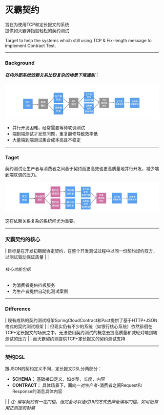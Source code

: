 
# 灭霸契约

旨在为使用TCP和定长报文的系统\
提供如灭霸弹指般轻松的契约测试

Target to help the systems which still using TCP & Fix-length message to implement Contract Test. 
 
---

### Background

##### 在内外部系统依赖关系比较复杂的场景下常遇到：

![](background.jpg "常见流程")

- 并行开发困难，经常需要等待联调测试
- 端到端测试才发现问题，重复翻修导致效率低
- 大量端到端测试集合成本高且不稳定

------

### Taget

契约测试让生产者与消费者之间基于契约而更高效也更高质量地并行开发，减少端到端联调的压力。

![](target.jpg "目标流程")

这在依赖关系复杂的系统间尤为重要。

---

### 灭霸契约的核心

| 目标是在开发初期就协定契约，在整个开发测试过程中以同一份契约规约双方，以测试驱动保证质量
| 
|      
 
###### 核心功能包括
- 为消费者提供挡板服务
- 为生产者提供自动化测试案例

---


### Difference

| 现有成熟的契约测试框架SpringCloudContract和Pact提供了基于HTTP+JSON格式的契约测试框架
| 
| 但现实仍有不少的系统（如银行核心系统）依然徘徊在TCP+定长报文的场景之中，无法使用契约测试的概念去提高质量和减轻对端到端测试的压力
| 
| 而灭霸契约则提供TCP+定长报文的契约测试支持

---

### 契约DSL

跟JSON的契约定义不同，定长报文DSL分两部分：

- **SCHEMA：** 基础接口定义，如类型，长度，内容
- **CONTRACT：** 具体场景下，面向一对生产者-消费者之间Request和Response的消息具体内容

| 
| _注: 编写契约有一定门槛，但完全可以通过UI的方式去降低编写门槛，如可把常用正则提前封装_





